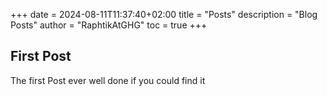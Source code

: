 +++
date = 2024-08-11T11:37:40+02:00
title = "Posts" 
description = "Blog Posts"
author = "RaphtikAtGHG"
toc = true 
+++

## First Post
The first Post ever well done if you could find it 
